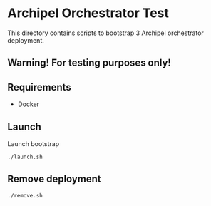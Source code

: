 # Archipel Orchestrator Test

This directory contains scripts to bootstrap 3 Archipel orchestrator deployment.

## Warning! For testing purposes only!

## Requirements

* Docker

## Launch 

Launch bootstrap

```bash
./launch.sh
```

## Remove deployment

```bash
./remove.sh
```

